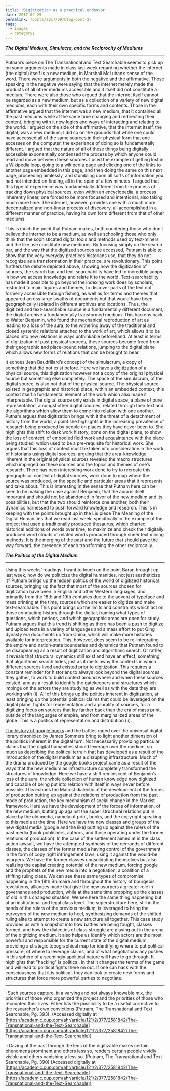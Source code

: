 ```yaml
---
title: 'Digitization as a practical endeavor'
date: 2017-09-25
permalink: /posts/2017/09/blog-post-2/
tags:
  - images
  - category1
---
```

***The Digital Medium, Simulacra, and the Reciprocity of Mediums***

--------------------------------------------------------------

Putnam’s piece on The Transnational and Text Searchable seems to pick up on some arguments made in class last week regarding whether the internet (the digital) itself is a new medium, in Marshall McLuhan’s sense of the word. There were arguments in both the negative and the affirmative. Those speaking in the negative were saying that the internet merely made the products of all other mediums accessible and it itself did not constitute a medium. There were also those who argued that the internet itself cannot be regarded as a new medium, but as a collection of a variety of new digital mediums, each with their own specific forms and contents. Those in the affirmative argued that the internet was a new medium, that it contained all the past mediums while at the same time changing and redirecting their content, bringing with it new logics and ways of interacting and relating to the world. I argued on the side of the affirmative, that the internet itself, the digital, was a new medium; I did so on the grounds that while one could have accessed all of the same sources in their physical form that one accesses on the computer, the experience of doing so is fundamentally different. I argued that the nature of all of these things being digitally accessible exponentially condensed the process by which anyone could read and move between these sources. I used the example of getting lost in a Wikipedia loop, going to a wikipedia page and clicking one of the links to another page embedded in this page, and then doing the same on this next page, proceeding aimlessly, and stumbling upon all sorts of information you had not intended on finding, all in the span of a few minutes. I argued that this type of experience was fundamentally different from the process of tracking down physical sources, even within an encyclopedia, a process inherently linear, one forced to be more focused and intentional, also taking much more time. The internet, however, provides one with a much more decentralized and non-linear process of discovery, all accomplished in a different manner of practice, having its own form different from that of other mediums.

This is much the point that Putnam makes, both countering those who don’t believe the internet to be a medium, as well as schooling those who only think that the sophisticated digital tools and methods used by text-miners and the like use constitute new mediums. By focusing simply on the search bar, and the way that the digitized sources are accessed, Putnam is able to show that the very everyday practices historians use, that they do not recognize as a transformation in their practice, are revolutionary. This point furthers the debate depicted above, showing how the digitization of sources, the search bar, and text-searchability have led to incredible jumps in how we access knowledge and relate it to the world. Text-searchability has made it possible to go beyond the indexing work does by scholars, restricted to main figures and themes, to discover parts of the text not formerly accessible through fishing, as well as for terms and themes that appeared across large swaths of documents but that would have been geographically isolated in different archives and locations. Thus, the digitized and text-searchable source is a fundamentally different document, the digital archive a fundamentally transformed medium. This harkens back to Walter Benjamin, who found the mechanical reproduction of art as leading to a loss of the aura, to the withering away of the traditional and closed systemic relations attached to the work of art, which allows it to be placed into new relations in ways unthinkable beforehand. At least in terms of digitization of past physical sources, these sources become freed from their geographic and place-bound relations, jumping to the digital plane which allows new forms of relations that can be brought to bear.

It echoes Jean Baudrillard’s concept of the simulacrum, a copy of something that did not exist before. Here we have a digitization of a physical source, this digitization however not a copy of the original physical source but something else completely. The space of the simulacrum, of the digital source, is also not that of the physical source. The physical source existed in geographic and historical place, within an embedded context, this context itself a fundamental element of the work which also made it interpretable. The digital source only exists in digital space, a plane of pure representation, amongst other digital sources, related through their text and the algorithms which allow them to come into relation with one another. Putnam argues that digitization brings with it the threat of a detachment of history from the world, a point she highlights in the increasing prevalence of research being produced by people on places they have never been to. She highlights this shift to desk work history, done on the digital plane, to show the loss of context, of embodied field work and acquaintance with the place being studied, which used to be a pre-requisite for historical work. She argues that this loss of context must be taken into consideration in the work of historians using digital sources, arguing that the area-knowledge inherent in the original physical sources revealed the macro structures which impinged on these sources and the topics and themes of one’s research. There has been interesting work done to try to recreate this geographical context of digital sources, work done to map where the source was produced, or the specific and particular areas that it represents and talks about. This is interesting in the sense that Putnam here can be seen to be making the case against Benjamin, that the aura is itself important and should not be abandoned in favor of the new medium and its possibilities, but that the two should reinforce one another, both their dynamics harnessed to push forward knowledge and research. This is in keeping with the points brought up in the Liu piece The Meaning of the Digital Humanities that we read last week, specifically in the example of the project that used a traditionally produced thesaurus, which charted historical additions of words over time, to maximize and check their digitally produced word clouds of related words produced through sheer text mining methods. It is the merging of the past and the future that should pave the way forward, the presence of each transforming the other reciprocally.  



***The Politics of the Digital Medium***

-----------------------------------
Using this weeks’ readings, I want to touch on the point Baran brought up last week, how do we politicize the digital humanities, not just aestheticize it? Putnam brings up the hidden politics of the world of digitized historical sources, bringing up the fact that most of the sources chosen for digitization have been in English and other Western languages, and primarily from the 18th and 19th centuries due to the advent of typeface and mass printing at the time, sources which are easier to digitize and make text-searchable. This point brings up the limits and constraints which act on those conducting history through the digital, framing what types of questions, which periods, and which geographic areas are open for study. Putnam argues that this trend is shifting as there has been a push to digitize and upload texts in a variety of languages and a mass effort to put Qing dynasty era documents up from China, which will make more histories available for interpretation. This, however, does seem to be re-integrating the empire and nation-state boundaries and dynamics that Putnam found to be disappearing as a result of digitization and algorithmic search. Or rather, it reveals that structural dynamics still exist and have an effect, something that algorithmic search hides, just as it melts away the contexts in which different sources lived and existed prior to digitization. This requires a constant reminder for historians to always look beyond the digital sources they gather, to work to build context around where and when these sources existed, and as a result to identify the gatekeepers and structures which impinge on the actors they are studying as well as with the data they are working with (i). All of this brings up the politics inherent in digitization, at least bringing up the potential political claims that could be leveraged on the digital plane, fights for representation and a plurality of sources, for a digitizing focus on sources that lay farther back than the era of mass print, outside of the languages of empire, and from marginalized areas of the globe. This is a politics of representation and distribution (ii). 

[The history of google books](https://www.theatlantic.com/technology/archive/2017/04/the-tragedy-of-google-books/523320) and the battles raged over the universal digital library chronicled by James Sommers bring to light another dimension of the politics inherent in the digital turn. Not necessarily providing particular claims that the digital humanities should leverage over the medium, so much as describing the political terrain that has developed as a result of the introduction of the digital medium as a disrupting infrastructure. Much of the drama produced by the google books project came as a result of the ways that the new medium as infrastructure completely transformed the structures of knowledge. Here we have a shift reminiscent of Benjamin’s loss of the aura, the whole collection of human knowledge now digitized and capable of being put into relation with itself in ways never before possible. This echoes the Marxist dialectic of the development of the forces of production butting up against the relations of production from the past mode of production, the key mechanism of social change in the Marxist framework. Here we have the development of the forces of information, of the new medium, butting up against the super structural relations put in place by the old media, namely of print, books, and the copyright speaking to this media at the time. Here we have the new classes and groups of the new digital media (google and the like) butting up against the rulers of the past media (book publishers, authors, and those operating under the former relations of production). In the case of the settlement aimed at in the class action lawsuit, we have the attempted synthesis of the demands of different classes, the classes of the former media having control of the government in the form of copy right infringement laws, using it against the would-be usurpers. We have the former classes consolidating themselves but also realizing the capital creating potential of the new medium, forcing google and the prophets of the new media into a negotiation, a coalition of a shifting ruling class. We can see these same types of compromise happening in the 18th Brumaire and throughout the history of bourgeois revolutions, alliances made that give the new usurpers a greater role in governance and production, while at the same time propping up the classes of old in this changed situation. We see here the same thing happening but at an institutional and legal class level. The superstructure here, still in the hands of the rulers of the previous medium, is leveraged to bring the purveyors of the new medium to heel, synthesizing demands of the shifted ruling elite to attempt to create a new structure all together. This case study provides us with a snapshot into how battles are being fought, classes formed, and how the dialectics of class struggle are playing out in the arena of the digitizing medium. It also helps us identify which actors are the most powerful and responsible for the current state of the digital medium, providing a strategic topographical map for identifying where to put political pressure, of where to leverage claims, and of what negotiations any pushes in this sphere of a seemingly apolitical nature will have to go through. It highlights that "hacking" is political, in that it changes the terms of the game and will lead to political fights there on out. If one can hack with the consciousness that it is political, they can look to create new forms and structures that force more powerful parties to negotiate.

--------------------------
i Such sources capture, in a varying and not always knowable mix, the priorities of those who organized the project and the priorities of those who recounted their lives. Either has the possibility to be a useful corrective to the researcher’s own convictions (Putnam, The Transnational and Text Searchable, Pg. 393). (Accessed digitally at [https://academic.oup.com/ahr/article/121/2/377/2581842/The-Transnational-and-the-Text-Searchable](https://academic.oup.com/ahr/article/121/2/377/2581842/The-Transnational-and-the-Text-Searchable)) 

ii Gazing at the past through the lens of the digitizable makes certain phenomena prominent and others less so, renders certain people vividly visible and others vanishingly less so. (Putnam, The Transnational and Text Searchable, Pg. 390)  (Accessed digitally at [https://academic.oup.com/ahr/article/121/2/377/2581842/The-Transnational-and-the-Text-Searchable](https://academic.oup.com/ahr/article/121/2/377/2581842/The-Transnational-and-the-Text-Searchable)) 

